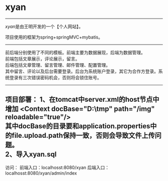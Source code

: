 # xyan
------
*xyan*是由王明开发的一个【个人网站】。

项目使用的框架为spring+springMVC+mybatis。

------------------------------
前后端分别使用了不同的模板。前端主要为数据展现，后端为数据管理。<br/>
前端包括文章展示，评论展示，留言。<br/>
后端包括文章管理、留言管理、邮件管理、配置管理。<br/>
其中留言、评论以及后台需要登录。后台为系统账户登录，其它为合作方登录。系统登录有三次错误密码机会，否则将会锁住账号。<br/>

------------------------------
项目部署：
	1、在tomcat中server.xml的host节点中增加 &lt;Context docBase="D:\tmp" path="/img" reloadable="true"/&gt;<br/>
	   其中docBase的目录要和application.properties中的file.upload.path保持一致，否则会导致文件上传问题。
	   <br/>
	2、导入xyan.sql<br/>
------------------------------
访问：
	前端入口：localhosst:8080/xyan
	后端入口：localhosst:8080/xyan/admin/index

